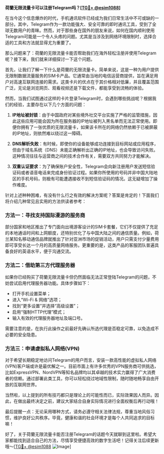**荷蘭无限流量卡可以注册Telegram吗？[[TG💪+ @esim1088](https://t.me/s/esim1088)]**

在当今这个信息爆炸的时代，手机通讯软件已经成为我们日常生活中不可或缺的一部分。其中，Telegram作为一款功能强大、安全可靠的即时通讯工具，受到了全球无数用户的青睐。然而，对于那些身在国外的朋友来说，如何在国内顺利使用Telegram可能是一个令人头疼的问题。尤其是当涉及到网络环境限制时，选择合适的工具和方法就显得尤为重要了。

那么问题来了：荷蘭的无限流量卡能否帮助我们在海外轻松注册并使用Telegram呢？接下来，我们就来详细探讨一下这个问题。

首先，让我们了解一下什么是荷蘭的无限流量卡。简单来说，这是一种为用户提供无限制数据流量服务的SIM卡产品。它通常由当地的电信运营商提供，旨在满足用户对高速互联网连接的需求。这类卡片的优点在于其价格相对低廉，并且覆盖范围广泛，无论是浏览网页、观看视频还是下载文件，都能享受到流畅的体验。

然而，当我们试图通过这样的卡片登录Telegram时，会遇到哪些挑战呢？根据我们的经验，主要存在以下几个方面的问题：

1. **IP地址被封锁**：由于中国政府对某些境外社交平台实施了严格的监管措施，因此这些应用可能会因为所在服务器的IP地址被列入黑名单而无法正常使用。即便你拥有了一张优质的无限流量卡，如果该卡所在的网络仍然依赖于已被屏蔽的IP地址，则依然难以绕过这一障碍。

2. **DNS解析失败**：有时候，即使你的设备能够成功连接到目标网站或应用程序，但由于域名系统（DNS）未能正确解析出正确的IP地址，也会导致访问失败。这种情况往往与运营商之间的技术合作有关，需要双方共同努力才能解决。

3. **双重认证要求**：为了确保账户安全性，Telegram会向新注册用户发送短信验证码或者语音电话来完成身份验证过程。如果你所使用的号码并非中国大陆地区的手机号码，则极有可能遭遇接收不到短信验证码的情况。这无疑增加了操作难度。

针对上述种种困难，有没有什么行之有效的解决方案呢？答案是肯定的！下面我们将介绍几种常见且实用的方法供读者参考：

### 方法一：寻找支持国际漫游的服务商
部分国家和地区推出了专门面向出境游客设计的SIM卡套餐，它们不仅提供了充足的本地通话时间和上网额度，还特别优化了与中国大陆之间的通信质量。例如，荷兰某知名移动通信品牌就推出了针对亚洲市场的促销活动，用户只需支付少量费用即可享受长达一个月的高质量网络服务。更重要的是，这类产品的客服团队普遍具备良好的英语水平，便于沟通交流。

### 方法二：借助第三方代理服务器
如果你已经购买了荷蘭无限流量卡但仍然面临无法正常登陆Telegram的问题，不妨尝试启用代理服务器功能。具体步骤如下：
- 打开手机设置菜单；
- 进入“Wi-Fi & 网络”选项；
- 找到“更多设置”并选择“高级设置”；
- 启用“强制HTTP代理”模式；
- 输入有效的代理服务器地址及端口号。

需要注意的是，在执行此操作之前最好先确认所选代理是否稳定可靠，以免造成不必要的安全隐患。

### 方法三：申请虚拟私人网络(VPN)
对于希望长期稳定地访问Telegram的用户而言，安装一款高性能的虚拟私人网络(VPN)客户端或许是最优解之一。目前市面上有许多优秀的VPN服务商可供挑选，比如ExpressVPN、NordVPN等知名品牌均以其卓越的技术实力赢得了广大消费者的信赖。通过部署此类工具，你可以轻松绕过地域性限制，随时随地畅享自由开放的互联网世界。

当然啦，以上提到的所有技巧都只是理论上的可能性而已，实际效果因人而异。因此，在做出最终决定之前，建议大家结合自身实际情况进行全面权衡后再行动哦！

最后提醒一点：无论采用哪种方式，请务必遵守相关法律法规，尊重当地风俗习惯，维护良好公共秩序。毕竟，健康和谐的社会环境才是每个人共同追求的目标嘛！

好了，关于荷蘭无限流量卡能否注册Telegram的话题今天就聊到这里啦。希望大家都能找到适合自己的方法，尽情享受便捷高效的数字生活吧！记得关注后续更新哦～[[TG💪+ @esim1088](https://t.me/s/esim1088) ![Image](https://i.postimg.cc/4NQfJmqS/Snipaste-2025-05-13-00-14-12.png)]